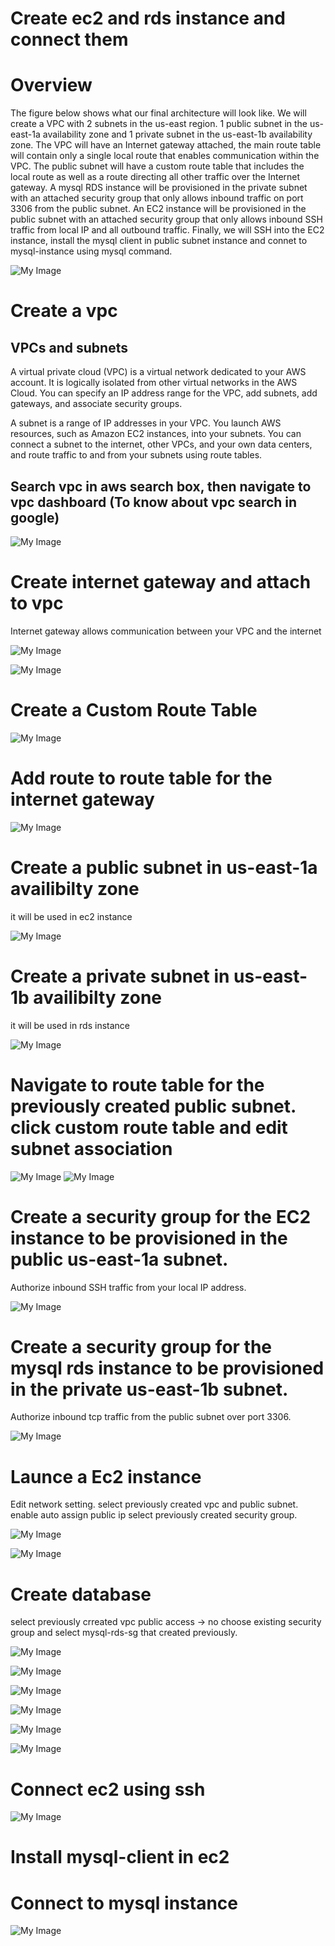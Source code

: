 # Create ec2 and rds instance and connect them

# Overview

The figure below shows what our final architecture will look like. We will create a VPC with 2 subnets in the us-east region. 1 public subnet in the us-east-1a availability zone and 1 private subnet in the us-east-1b availability zone. The VPC will have an Internet gateway attached,  the main route table will contain only a single local route that enables communication within the VPC. The public subnet will have a custom route table that includes the local route as well as a route directing all other traffic over the Internet gateway. A mysql RDS instance will be provisioned in the private subnet with an attached security group that only allows inbound traffic on port 3306 from the public subnet. An EC2 instance will be provisioned in the public subnet with an attached security group that only allows inbound SSH traffic from local IP and all outbound traffic. Finally, we will SSH into the EC2 instance, install the mysql client in public subnet instance and connet to mysql-instance using mysql command.

![My Image](images/main_pic.png)

#  Create a vpc 
## VPCs and subnets

A virtual private cloud (VPC) is a virtual network dedicated to your AWS account. It is logically isolated from other virtual networks in the AWS Cloud. You can specify an IP address range for the VPC, add subnets, add gateways, and associate security groups.

A subnet is a range of IP addresses in your VPC. You launch AWS resources, such as Amazon EC2 instances, into your subnets. You can connect a subnet to the internet, other VPCs, and your own data centers, and route traffic to and from your subnets using route tables.

## Search vpc in aws search box, then navigate to vpc dashboard (To know about vpc search in google)

![My Image](images/vpc.png)

# Create internet gateway and attach to vpc

 Internet gateway allows communication between your VPC and the internet

![My Image](images/internet_gateway.png)

![My Image](images/attach_ig.png)

# Create a Custom Route Table

![My Image](images/custom_rt.png)

# Add route to route table for the internet gateway

![My Image](images/add_route.png)

# Create a public subnet in us-east-1a availibilty zone 
it will be used in ec2 instance

![My Image](images/public_subnet.png)


# Create a private subnet in us-east-1b availibilty zone
it will be used in rds instance

![My Image](images/private_subnet.png)

# Navigate to route table for the previously created public subnet. click custom route table and edit subnet association

![My Image](images/edit_subnet_1.png)
![My Image](images/edit_subnet_2.png)

# Create a security group for the EC2 instance to be provisioned in the public us-east-1a subnet.

Authorize inbound SSH traffic from your local IP address.

![My Image](images/ec2_sg.png)

# Create a security group for the mysql rds  instance to be provisioned in the private us-east-1b subnet.

Authorize inbound tcp traffic from the public subnet over port 3306.

![My Image](images/rds_sg.png)

# Launce a Ec2 instance

Edit network setting. 
select previously created vpc and public subnet.
enable auto assign public ip
select previously created security group.

![My Image](images/ec2_1.png)

![My Image](images/ec2_2.png)


# Create database

select previously crreated vpc
public access -> no
choose existing security group and select mysql-rds-sg that created previously.

![My Image](images/mysql_1.png)

![My Image](images/mysql_2.png)

![My Image](images/mysql_3.png)

![My Image](images/mysql_4.png)

![My Image](images/mysql_5.png)

![My Image](images/mysql_6.png)

# Connect ec2 using ssh

![My Image](images/connect_ssh.png)

# Install mysql-client in ec2
# Connect to mysql instance 

![My Image](images/connect_mysql.png)